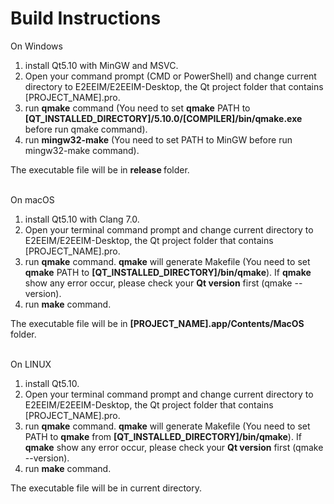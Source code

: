 # Build Instructions
  On Windows
  1. install Qt5.10 with MinGW and MSVC.
  2. Open your command prompt (CMD or PowerShell) and change current directory to E2EEIM/E2EEIM-Desktop, the Qt project folder that contains [PROJECT_NAME].pro.
  3. run <b>qmake</B> command (You need to set <b>qmake</b> PATH to <b>[QT_INSTALLED_DIRECTORY]/5.10.0/[COMPILER]/bin/qmake.exe</b> before run qmake command).
  4. run <b>mingw32-make</b> (You need to set PATH to MinGW before run mingw32-make command).
  
The executable file will be in <b> release </b> folder.
<br><br>

On macOS
  1. install Qt5.10 with Clang 7.0.
  2. Open your terminal command prompt and change current directory to E2EEIM/E2EEIM-Desktop, the Qt project folder that contains [PROJECT_NAME].pro.
  3. run <b>qmake</b> command. <b>qmake</b> will generate Makefile (You need to set <b>qmake</b> PATH to <b>[QT_INSTALLED_DIRECTORY]/bin/qmake</b>). If <b>qmake</b> show any error occur, please check your <b>Qt version</b> first (qmake --version).
  4. run <b>make</b> command.
  
The executable file will be in <b> [PROJECT_NAME].app/Contents/MacOS </b> folder.
<br><br>

On LINUX
  1. install Qt5.10.
  2. Open your terminal command prompt and change current directory to E2EEIM/E2EEIM-Desktop, the Qt project folder that contains [PROJECT_NAME].pro.
  3. run <b>qmake</b> command. <b>qmake</b> will generate Makefile (You need to set PATH to <b>qmake</b> from <b>[QT_INSTALLED_DIRECTORY]/bin/qmake</b>). If <b>qmake</b> show any error occur, please check your <b>Qt version</b>  first (qmake --version).
  4. run <b>make</b> command.
  
The executable file will be in current directory.
